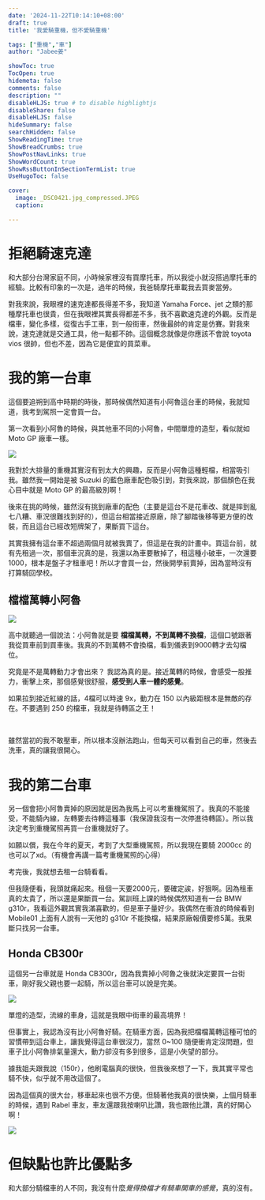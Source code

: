 ```yaml
---
date: '2024-11-22T10:14:10+08:00'
draft: true
title: '我愛騎重機，但不愛騎重機'

tags: ["重機","車"]
author: "Jabee姜"

showToc: true
TocOpen: true
hidemeta: false
comments: false
description: ""
disableHLJS: true # to disable highlightjs
disableShare: false
disableHLJS: false
hideSummary: false
searchHidden: false
ShowReadingTime: true
ShowBreadCrumbs: true
ShowPostNavLinks: true
ShowWordCount: true
ShowRssButtonInSectionTermList: true
UseHugoToc: false

cover:
  image: _DSC0421.jpg_compressed.JPEG
  caption: 

---
```


# 拒絕騎速克達

和大部分台灣家庭不同，小時候家裡沒有買摩托車，所以我從小就沒搭過摩托車的經驗。比較有印象的一次是，過年的時候，我爸騎摩托車載我去買麥當勞。

對我來說，我眼裡的速克達都長得差不多，我知道 Yamaha Force、jet 之類的那種摩托車也很貴，但在我眼裡其實長得都差不多，我不喜歡速克達的外觀。反而是檔車，變化多樣，從復古手工車，到一般街車，然後最帥的肯定是仿賽。對我來說，速克達就是交通工具，他一點都不帥。這個概念就像是你應該不會說 toyota vios 很帥，但也不差，因為它是便宜的買菜車。



# 我的第一台車

這個要追朔到高中時期的時後，那時候偶然知道有小阿魯這台車的時候，我就知道，我考到駕照一定會買一台。

第一次看到小阿魯的時候，與其他車不同的小阿魯，中間單燈的造型，看似就如 Moto GP 廠車一樣。

![](_DSC6964.jpg_compressed.JPEG)

我對於大排量的重機其實沒有到太大的興趣，反而是小阿魯這種輕檔，相當吸引我。雖然我一開始是被 Suzuki 的藍色廠車配色吸引到，對我來說，那個顏色在我心目中就是 Moto GP 的最高級別啊！

後來在挑的時候，雖然沒有挑到廠車的配色（主要是這台不是花車改、就是摔到亂七八糟、車況很難找到好的），但這台相當接近原廠，除了腳踏後移等更方便的改裝，而且這台已經改短牌架了，果斷買下這台。

其實我擁有這台車不超過兩個月就被我賣了，但這是在我的計畫中。買這台前，就有先租過一次，那個車況真的是，我還以為車要散掉了，租這種小破車，一次還要1000，根本是盤子才租車吧！所以才會買一台，然後開學前賣掉，因為當時沒有打算騎回學校。

## 檔檔萬轉小阿魯

![](_DSC6910.jpg_compressed.JPEG)

高中就聽過一個說法：小阿魯就是要 **檔檔萬轉，不到萬轉不換檔**，這個口號跟著我從買車前到買車後。我真的不到萬轉不會換檔，看到儀表到9000轉才去勾檔位。

究竟是不是萬轉動力才會出來？ 我認為真的是。接近萬轉的時候，會感受一股推力，衝擊上來，那個感覺很舒服，**感受到人車一體的感覺**。

如果拉到接近紅線的話，4檔可以時速 9x，動力在 150 以內級距根本是無敵的存在。不要遇到 250 的檔車，我就是待轉區之王！

<br>

雖然當初的我不敢壓車，所以根本沒辦法跑山，但每天可以看到自己的車，然後去洗車，真的讓我很開心。

# 我的第二台車

另一個會把小阿魯賣掉的原因就是因為我馬上可以考重機駕照了。我真的不能接受，不能騎內線，左轉要去待轉這種事（我保證我沒有一次停進待轉區）。所以我決定考到重機駕照再買一台重機就好了。

如願以償，我在今年的夏天，考到了大型重機駕照，所以我現在要騎 2000cc 的也可以了xd。（有機會再講一篇考重機駕照的心得）

考完後，我就想去租一台騎看看。

但我隨便看，我頭就痛起來。租個一天要2000元，要確定誒，好狠啊。因為租車真的太貴了，所以還是果斷買一台。駕訓班上課的時候偶然知道有一台 BMW g310r，我看這外觀其實我滿喜歡的，但是車子量好少。我偶然在衝浪的時候看到 Mobile01 上面有人說有一天他的 g310r 不能換檔，結果原廠報價要修5萬。我果斷只找另一台車。

## Honda CB300r

這個另一台車就是 Honda CB300r，因為我賣掉小阿魯之後就決定要買一台街車，剛好我父親也要一起騎，所以這台車可以說是完美。

![](_DSC0421.jpg_compressed.JPEG)

單燈的造型，流線的車身，這就是我眼中街車的最高境界！

但事實上，我認為沒有比小阿魯好騎。在騎車方面，因為我把檔檔萬轉這種可怕的習慣帶到這台車上，讓我覺得這台車很沒力，當然 0~100 隨便衝肯定沒問題，但車子比小阿魯排氣量還大，動力卻沒有多到很多，這是小失望的部分。

據我姐夫跟我說（150r），他刷電腦真的很快，但我後來想了一下，我其實平常也騎不快，似乎就不用改這個了。

因為這個真的很大台，移車起來也很不方便。但騎著他我真的很快樂，上個月騎車的時候，遇到 Rabel 車友，車友還跟我按喇叭比讚，我也跟他比讚，真的好開心啊！

![](_DSC0303.jpg_compressed.JPEG)

# 但缺點也許比優點多

和大部分騎檔車的人不同，我沒有什麼*覺得換檔才有騎車開車的感覺*，真的沒有。

